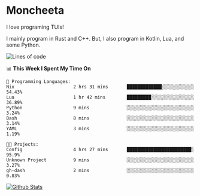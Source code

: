 # Moncheeta

I love programing TUIs!

I mainly program in Rust and C++. But, I also program in Kotlin, Lua, and some Python.

<!--START_SECTION:waka-->
![Lines of code](https://img.shields.io/badge/From%20Hello%20World%20I%27ve%20Written-25%20Thousand%20lines%20of%20code-blue)

📊 **This Week I Spent My Time On** 

```text
💬 Programming Languages: 
Nix                      2 hrs 31 mins       █████████████░░░░░░░░░░░░   54.43% 
Lua                      1 hr 42 mins        █████████░░░░░░░░░░░░░░░░   36.89% 
Python                   9 mins              ░░░░░░░░░░░░░░░░░░░░░░░░░   3.24% 
Bash                     8 mins              ░░░░░░░░░░░░░░░░░░░░░░░░░   3.14% 
YAML                     3 mins              ░░░░░░░░░░░░░░░░░░░░░░░░░   1.19%

🐱‍💻 Projects: 
Config                   4 hrs 27 mins       ████████████████████████░   95.9% 
Unknown Project          9 mins              ░░░░░░░░░░░░░░░░░░░░░░░░░   3.27% 
gh-dash                  2 mins              ░░░░░░░░░░░░░░░░░░░░░░░░░   0.83%

```


<!--END_SECTION:waka-->

[![Github Stats](https://github-readme-stats.vercel.app/api?username=Moncheeta&show_icons=true&hide=stars&include_all_commits=true&theme=dracula)](https://github.com/anuraghazra/github-readme-stats)
